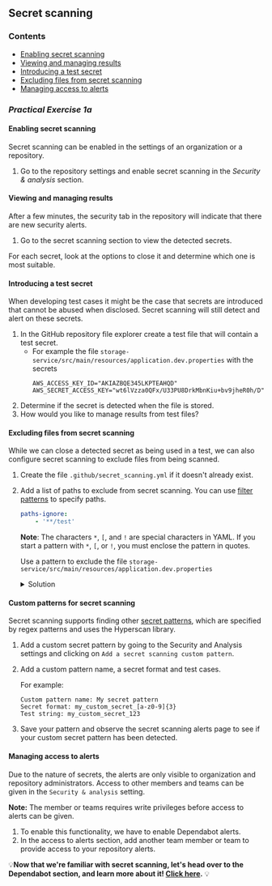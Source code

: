 ## Secret scanning

### Contents

- [Enabling secret scanning](#enabling-secret-scanning)
- [Viewing and managing results](#viewing-and-managing-results)
- [Introducing a test secret](#introducing-a-test-secret)
- [Excluding files from secret scanning](#excluding-files-from-secret-scanning)
- [Managing access to alerts](#managing-access-to-alerts)

### _**Practical Exercise 1a**_

#### Enabling secret scanning
Secret scanning can be enabled in the settings of an organization or a repository.

1. Go to the repository settings and enable secret scanning in the *Security & analysis* section.

#### Viewing and managing results
After a few minutes, the security tab in the repository will indicate that there are new security alerts.

1. Go to the secret scanning section to view the detected secrets.

For each secret, look at the options to close it and determine which one is most suitable.

#### Introducing a test secret
When developing test cases it might be the case that secrets are introduced that cannot be abused when disclosed. Secret scanning will still detect and alert on these secrets.

1. In the GitHub repository file explorer create a test file that will contain a test secret.
    - For example the file `storage-service/src/main/resources/application.dev.properties` with the secrets
        ```
        AWS_ACCESS_KEY_ID="AKIAZBQE345LKPTEAHQD"
        AWS_SECRET_ACCESS_KEY="wt6lVzza0QFx/U33PU8DrkMbnKiu+bv9jheR0h/D"
        ```
2. Determine if the secret is detected when the file is stored.
3. How would you like to manage results from test files?

#### Excluding files from secret scanning
While we can close a detected secret as being used in a test, we can also configure secret scanning to exclude files from being scanned.

1. Create the file `.github/secret_scanning.yml` if it doesn't already exist.
2. Add a list of paths to exclude from secret scanning. You can use [filter patterns](https://docs.github.com/en/free-pro-team@latest/actions/reference/workflow-syntax-for-github-actions#filter-pattern-cheat-sheet) to specify paths.
    ```yaml
    paths-ignore:
        - '**/test'
    ```
    **Note**: The characters `*`, `[`, and `!` are special characters in YAML. If you start a pattern with `*`, `[`, or `!`, you must enclose the pattern in quotes.

    Use a pattern to exclude the file `storage-service/src/main/resources/application.dev.properties`

    <details>
    <summary>Solution</summary>
    A possible solution is:

    ```yaml
    paths-ignore:
        - '**/test/**'
        - '**/application.dev.properties'
    ```
    </details>

#### Custom patterns for secret scanning
Secret scanning supports finding other [secret patterns](https://docs.github.com/en/code-security/secret-security/defining-custom-patterns-for-secret-scanning), which are specified by regex patterns and uses the Hyperscan library.

1. Add a custom secret pattern by going to the Security and Analysis settings and clicking on `Add a secret scanning custom pattern`.
2. Add a custom pattern name, a secret format and test cases.

    For example:
    ```
    Custom pattern name: My secret pattern
    Secret format: my_custom_secret_[a-z0-9]{3}
    Test string: my_custom_secret_123
    ```
 3. Save your pattern and observe the secret scanning alerts page to see if your custom secret pattern has been detected.

#### Managing access to alerts
Due to the nature of secrets, the alerts are only visible to organization and repository administrators.
Access to other members and teams can be given in the `Security & analysis` setting.

**Note:** The member or teams requires write privileges before access to alerts can be given.

1. To enable this functionality, we have to enable Dependabot alerts.
2. In the access to alerts section, add another team member or team to provide access to your repository alerts.


💡**Now that we're familiar with secret scanning, let's head over to the Dependabot section, and learn more about it! [Click here](dependabot.md).** 💡
